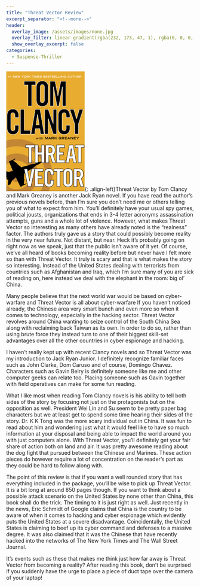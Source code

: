 ```yaml
---
title: "Threat Vector Review"
excerpt_separator: "<!--more-->"
header:
  overlay_image: /assets/images/none.jpg
  overlay_filter: linear-gradient(rgba(232, 173, 47, 1), rgba(0, 0, 0, 1))
  show_overlay_excerpt: false
categories:
  - Suspense-Thriller
---
```

![threat-vector-cover](/assets/images/threat-vector.jpg){: .align-left}Threat Vector by Tom Clancy and Mark Greaney is another Jack Ryan novel. If you have read the author’s previous novels before, than I’m sure you don’t need me or others telling you of what to expect from him. You’ll definitely have your usual spy games, political jousts, organizations that ends in 3-4 letter acronyms  assassination attempts, guns and a whole lot of violence. However, what makes Threat Vector so interesting as many others have already noted is the “realness” factor. The authors truly gave us a story that could possibly become reality in the very near future. Not distant, but near. Heck it’s probably going on right now as we speak, just that the public isn’t aware of it yet. Of course, we’ve all heard of books becoming reality before but never have I felt more so than with Threat Vector. It truly is scary and that is what makes the story so interesting. Instead of the United States dealing with terrorists from countries such as Afghanistan and Iraq, which I’m sure many of you are sick of reading on, here instead we deal with the elephant in the room: big ol’ China.

Many people believe that the next world war would be based on cyber-warfare and Threat Vector is all about cyber-warfare  If you haven’t noticed already, the Chinese area  very smart bunch and even more so when it comes to technology, especially in the hacking sector. Threat Vector revolves around China wanting to seize control of the South China Sea along with reclaiming back Taiwan as its own. In order to do so, rather than using brute force they instead turn to one of their biggest skill-set advantages over all the other countries in cyber espionage and hacking.

I haven’t really kept up with recent Clancy novels and so Threat Vector was my introduction to Jack Ryan Junior. I definitely recognize familiar faces such as John Clarke, Dom Caruso and of course, Domingo Chavez. Characters such as Gavin Beiry is definitely someone like me and other computer geeks can relate too. Placing someone such as Gavin together with field operatives can make for some fun reading.

What I like most when reading Tom Clancy novels is his ability to tell both sides of the story by focusing not just on the protagonists but on the opposition as well. President Wei Lin and Su seem to be pretty paper bag characters but we at least get to spend some time hearing their sides of the story. Dr. K K Tong was the more scary individual out in China. It was fun to read about him and wondering just what it would feel like to have so much information at your disposal and being able to impact the world around you with just computers alone. With Threat Vector, you’ll definitely get your fair share of action both on land and air. It was pretty awesome reading about the dog fight that pursued between the Chinese and Marines. These action pieces do however require a lot of concentration on the reader’s part as they could be hard to follow along with.

The point of this review is that if you want a well rounded story that has everything included in the package, you’ll be wise to pick up Threat Vector. It is a bit long at around 850 pages though. If you want to think about a possible attack scenario on the United States by none other than China, this book shall do the trick. The timing to it is just right as well. Just recently in the news, Eric Schmidt of Google claims that China is the country to be aware of when it comes to hacking and cyber espionage which evidently puts the United States at a severe disadvantage. Coincidentally, the United States is claiming to beef up its cyber command and defenses to a massive degree. It was also claimed that it was the Chinese that have recently hacked into the networks of The New York Times and The Wall Street Journal.

It’s events such as these that makes me think just how far away is Threat Vector from becoming a reality? After reading this book, don’t be surprised if you suddenly have the urge to place a piece of duct tape over the camera of your laptop!